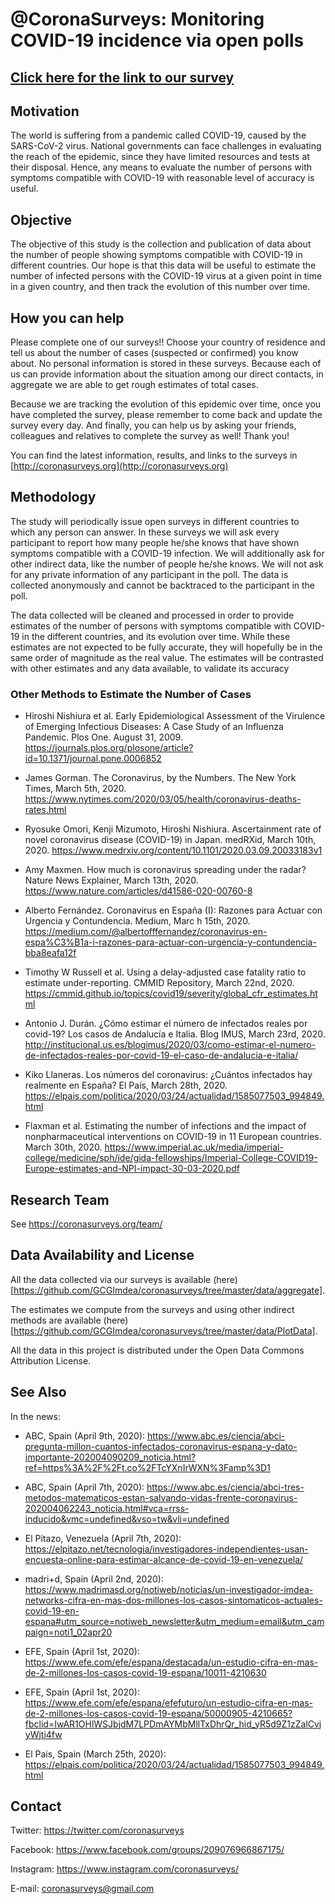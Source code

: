 # @CoronaSurveys: Monitoring COVID-19 incidence via open polls

## [**Click here for the link to our survey**](https://coronasurveys.org/)

## Motivation

The world is suffering from a pandemic called COVID-19, caused by the SARS-CoV-2 virus. National governments can face challenges in evaluating the reach of the epidemic, since they have limited resources and tests at their disposal. Hence, any means to evaluate the number of persons with symptoms compatible with COVID-19 with reasonable level of accuracy is useful.

## Objective

The objective of this study is the collection and publication of data about the number of people showing symptoms compatible with COVID-19 in different countries. Our hope is that this data will be useful to estimate the number of infected persons with the COVID-19 virus at a given point in time in a given country, and then track the evolution of this number over time.

## How you can help

Please complete one of our surveys!! Choose your country of residence and tell us about the number of cases (suspected or confirmed) you know about. No personal information is stored in these surveys. Because each of us can provide information about the situation among our direct contacts, in aggregate we are able to get rough estimates of total cases.

Because we are tracking the evolution of this epidemic over time, once you have completed the survey, please remember to come back and update the survey every day. And finally, you can help us by asking your friends, colleagues and relatives to complete the survey as well! Thank you!

You can find the latest information, results, and links to the surveys in [http://coronasurveys.org](http://coronasurveys.org)

## Methodology

The study will periodically issue open surveys in different countries to which any person can answer. In these surveys we will ask every participant to report how many people he/she knows that have shown symptoms compatible with a COVID-19 infection. We will additionally ask for other indirect data, like the number of people he/she knows. We will not ask for any private information of any participant in the poll. The data is collected anonymously and cannot be backtraced to the participant in the poll.

The data collected will be cleaned and processed in order to provide estimates of the number of persons with symptoms compatible with COVID-19 in the different countries, and its evolution over time. While these estimates are not expected to be fully accurate, they will hopefully be in the same order of magnitude as the real value. The estimates will be contrasted with other estimates and any data available, to validate its accuracy

### Other Methods to Estimate the Number of Cases

- Hiroshi Nishiura et al. Early Epidemiological Assessment of the Virulence of Emerging Infectious Diseases: A Case Study of an Influenza Pandemic. Plos One. August 31, 2009. https://journals.plos.org/plosone/article?id=10.1371/journal.pone.0006852

- James Gorman. The Coronavirus, by the Numbers. The New York Times, March 5th, 2020. https://www.nytimes.com/2020/03/05/health/coronavirus-deaths-rates.html

- Ryosuke Omori, Kenji Mizumoto, Hiroshi Nishiura.
Ascertainment rate of novel coronavirus disease (COVID-19) in Japan.
medRXid, March 10th, 2020.
https://www.medrxiv.org/content/10.1101/2020.03.09.20033183v1

- Amy Maxmen. How much is coronavirus spreading under the radar? Nature News Explainer, March 13th, 2020. https://www.nature.com/articles/d41586-020-00760-8

- Alberto Fernández.
Coronavirus en España (I): Razones para Actuar con Urgencia y Contundencia.
Medium, Marc h 15th, 2020.
https://medium.com/@albertofffernandez/coronavirus-en-espa%C3%B1a-i-razones-para-actuar-con-urgencia-y-contundencia-bba8eafa12f

- Timothy W Russell et al. Using a delay-adjusted case fatality ratio to estimate under-reporting. CMMID Repository, March 22nd, 2020. https://cmmid.github.io/topics/covid19/severity/global_cfr_estimates.html

- Antonio J. Durán. ¿Cómo estimar el número de infectados reales por covid-19? Los casos de Andalucía e Italia. Blog IMUS, March 23rd, 2020. http://institucional.us.es/blogimus/2020/03/como-estimar-el-numero-de-infectados-reales-por-covid-19-el-caso-de-andalucia-e-italia/

- Kiko Llaneras. Los números del coronavirus: ¿Cuántos infectados hay realmente en España? El País, March 28th, 2020. https://elpais.com/politica/2020/03/24/actualidad/1585077503_994849.html

- Flaxman et al. Estimating the number of infections and the impact of nonpharmaceutical interventions on COVID-19 in 11 European countries. March 30th, 2020.
https://www.imperial.ac.uk/media/imperial-college/medicine/sph/ide/gida-fellowships/Imperial-College-COVID19-Europe-estimates-and-NPI-impact-30-03-2020.pdf

## Research Team

See https://coronasurveys.org/team/

## Data Availability and License

All the data collected via our surveys is available (here)[https://github.com/GCGImdea/coronasurveys/tree/master/data/aggregate]. 

The estimates we compute from the surveys and using other indirect methods are available (here)[https://github.com/GCGImdea/coronasurveys/tree/master/data/PlotData].

All the data in this project is distributed under the Open Data Commons Attribution License.

## See Also

In the news:

- ABC, Spain (April 9th, 2020): https://www.abc.es/ciencia/abci-pregunta-millon-cuantos-infectados-coronavirus-espana-y-dato-importante-202004090209_noticia.html?ref=https%3A%2F%2Ft.co%2FTcYXnIrWXN%3Famp%3D1

- ABC, Spain (April 7th, 2020): https://www.abc.es/ciencia/abci-tres-metodos-matematicos-estan-salvando-vidas-frente-coronavirus-202004062243_noticia.html#vca=rrss-inducido&vmc=undefined&vso=tw&vli=undefined

- El Pitazo, Venezuela (April 7th, 2020): https://elpitazo.net/tecnologia/investigadores-independientes-usan-encuesta-online-para-estimar-alcance-de-covid-19-en-venezuela/

- madri+d, Spain (April 2nd, 2020): https://www.madrimasd.org/notiweb/noticias/un-investigador-imdea-networks-cifra-en-mas-dos-millones-los-casos-sintomaticos-actuales-covid-19-en-espana#utm_source=notiweb_newsletter&utm_medium=email&utm_campaign=noti1_02apr20

- EFE, Spain (April 1st, 2020): https://www.efe.com/efe/espana/destacada/un-estudio-cifra-en-mas-de-2-millones-los-casos-covid-19-espana/10011-4210630

- EFE, Spain (April 1st, 2020): https://www.efe.com/efe/espana/efefuturo/un-estudio-cifra-en-mas-de-2-millones-los-casos-covid-19-espana/50000905-4210665?fbclid=IwAR1OHlWSJbjdM7LPDmAYMbMllTxDhrQr_hid_yR5d9Z1zZalCvjyWjti4fw

- El Pais, Spain (March 25th, 2020): https://elpais.com/politica/2020/03/24/actualidad/1585077503_994849.html

## Contact

Twitter: https://twitter.com/coronasurveys

Facebook: https://www.facebook.com/groups/209076966867175/

Instagram: https://www.instagram.com/coronasurveys/

E-mail: coronasurveys@gmail.com
